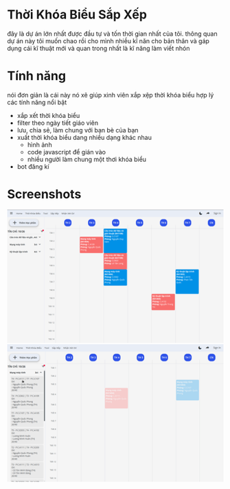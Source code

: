 # Thời Khóa Biểu Sắp Xếp

đây là dự án lớn nhất được đầu tự và tốn thời gian nhất của tôi.
thông quan dự án này tôi muốn chao rồi cho mình nhiều kĩ năn cho bản thân và gáp dụng cái kĩ thuật mới và quan trong nhất là kĩ năng làm viết nhón

# Tính năng

nói đơn giản là cái này nó xẽ giúp xinh viên xắp xệp thời khóa biểu hợp lý
các tính năng nổi bật
- xắp xết thời khóa biểu
- filter theo ngày tiết giáo viên
- lưu, chia sẻ, làm chung với bạn bè của bạn
- xuất thời khóa biểu dang nhiều dạng khác nhau
  - hình ảnh
  - code javascript để gián vào 
  - nhiều người làm chung một thơi khóa biểu
- bot đăng kí


# Screenshots

![](./public/images/able_img1.png)
![](./screenshots/Screenshot%20from%202024-04-07%2019-09-59.png)